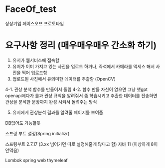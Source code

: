 # FaceOf_test
상상기업 페이스오브 프로토타입




# 요구사항 정리 (매우매우매우 간소화 하기)

1. 유저가 웹서비스에 접속함
2. 유저가 이미 가지고 있는 사진을 업로드 하거나, 즉석에서 카메라를 액세스 해서 사진을 찍어 업로드함
3. 업로드된 사진에서 유의미한 데이터를 추출함 (OpenCV)

4-1. 관상 분석 함수를 만들어서 돌림
4-2. 함수 만들 자신이 없으면 그냥 챗gpt openapi에다가 룰과 관상 규칙을 알려줘서 좀 학습시키고 추출한 데이터를 전송하면 관상을 분석한 문장까지 완성 시켜서 돌려주는 방식

5. 유저에게 관상분석 결과를 알려줄 페이지를 보여줌



DB없어도 가능할듯





스프링 부트 설정(Spring initializr)

스프링부트 2.7.17 (3.xx 넘어가면 따로 설정해줄게 많다고 함)
자바 11 (이상하게 8이 안먹음)

Lombok
spring web
thymeleaf

